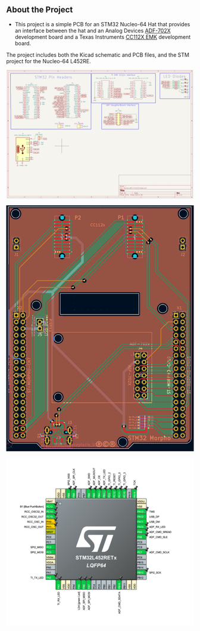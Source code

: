 
## About the Project

- This project is a simple PCB for an STM32 Nucleo-64 Hat that provides an interface between the hat and an Analog Devices [ADF-702X](https://www.analog.com/en/design-center/evaluation-hardware-and-software/evaluation-boards-kits/eval-adf7021-n.html) development board and a Texas Instruments [CC112X EMK](https://www.ti.com/tool/CC1120EMK-420-470) development board.

The project includes both the Kicad schematic and PCB files, and the STM project for the Nucleo-64 L452RE.

![Schematic](https://github.com/JKI757/Nucleo_Dual_DaughterBoard_ADF702X_CC112X/blob/master/images/Schematic.png "Schematic" )

![PCB](https://github.com/JKI757/Nucleo_Dual_DaughterBoard_ADF702X_CC112X/blob/master/images/PCB.png "PCB" )

![Layout](https://github.com/JKI757/Nucleo_Dual_DaughterBoard_ADF702X_CC112X/blob/master/images/STMLayout.png "STM Layout" )

